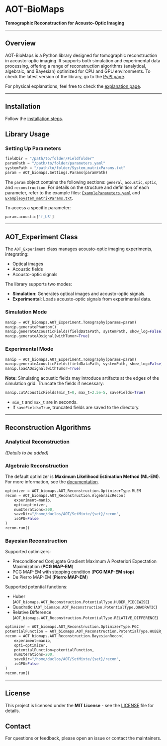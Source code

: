 # AOT-BioMaps
**Tomographic Reconstruction for Acousto-Optic Imaging**

---

## Overview
AOT-BioMaps is a Python library designed for tomographic reconstruction in acousto-optic imaging. It supports both simulation and experimental data processing, offering a range of reconstruction algorithms (analytical, algebraic, and Bayesian) optimized for CPU and GPU environments.
To check the latest version of the library, go to the [PyPI page](https://pypi.org/project/AOT-biomaps/).

For physical explanations, feel free to check the [explanation page](./Doc/Explanations.md).

---

## Installation

Follow the [installation steps](./Doc/Installation.md).

## Library Usage

### Setting Up Parameters
```python
fieldDir = "/path/to/folder/Fieldfolder"
paramPath = "/path/to/folder/parameters.yaml"
systemPath = "/path/to/folder/System_matrixParams.txt"
param = AOT_biomaps.Settings.Params(paramPath)
```
The `param` object contains the following sections: `general`, `acoustic`, `optic`, and `reconstruction`. For details on the structure and definition of each parameter, refer to the example files: [`ExampleParameters.yaml`](ExampleParameters.yaml) and [`ExampleSystem_matrixParams.txt`](ExampleSystem_matrixParams.txt).

To access a specific parameter:
```python
param.acoustic['f_US']
```

---

## AOT_Experiment Class
The `AOT_Experiment` class manages acousto-optic imaging experiments, integrating:
- Optical images
- Acoustic fields
- Acousto-optic signals

The library supports two modes:
- **Simulation**: Generates optical images and acousto-optic signals.
- **Experimental**: Loads acousto-optic signals from experimental data.

### Simulation Mode
```python
manip = AOT_biomaps.AOT_Experiment.Tomography(params=param)
manip.generatePhantom()
manip.generateAcousticFields(fieldDataPath, systemPath, show_log=False)
manip.generateAOsignal(withTumor=True)
```

### Experimental Mode
```python
manip = AOT_biomaps.AOT_Experiment.Tomography(params=param)
manip.generateAcousticFields(fieldDataPath, systemPath, show_log=False)
manip.loadAOsignal(withTumor=True)
```
**Note:** Simulating acoustic fields may introduce artifacts at the edges of the simulation grid. Truncate the fields if necessary:
```python
manip.cutAcousticFields(min_t=0, max_t=2.5e-5, saveFields=True)
```
- `min_t` and `max_t` are in seconds.
- If `saveFields=True`, truncated fields are saved to the directory.

---

## Reconstruction Algorithms

### Analytical Reconstruction
*(Details to be added)*

### Algebraic Reconstruction
The default optimizer is **Maximum Likelihood Estimation Method (ML-EM)**. For more information, see the [documentation](#).

```python
optimizer = AOT_biomaps.AOT_Reconstruction.OptimizerType.MLEM
recon = AOT_biomaps.AOT_Reconstruction.AlgebraicRecon(
    experiment=manip,
    opti=optimizer,
    numIterations=200,
    saveDir="/home/duclos/AOT/SetMixte/{set}/recon",
    isGPU=False
)
recon.run()
```

### Bayesian Reconstruction
Supported optimizers:
- Preconditioned Conjugate Gradient Maximum A Posteriori Expectation Maximization (**PCG MAP-EM**)
- PCG MAP-EM with stopping condition (**PCG MAP-EM stop**)
- De Pierro MAP-EM (**Pierro MAP-EM**)

Supported potential functions:
- Huber (`AOT_biomaps.AOT_Reconstruction.PotentialType.HUBER_PIECEWISE`)
- Quadratic (`AOT_biomaps.AOT_Reconstruction.PotentialType.QUADRATIC`)
- Relative Difference (`AOT_biomaps.AOT_Reconstruction.PotentialType.RELATIVE_DIFFERENCE`)

```python
optimizer = AOT_biomaps.AOT_Reconstruction.OptimizerType.PGC
potentialFunction = AOT_biomaps.AOT_Reconstruction.PotentialType.HUBER_PIECEWISE
recon = AOT_biomaps.AOT_Reconstruction.BayesianRecon(
    experiment=manip,
    opti=optimizer,
    potentialFunction=potentialFunction,
    numIterations=200,
    saveDir="/home/duclos/AOT/SetMixte/{set}/recon",
    isGPU=False
)
recon.run()
```

---

## License
This project is licensed under the **MIT License** - see the [LICENSE](LICENSE) file for details.


## Contact
For questions or feedback, please open an issue or contact the maintainers.
